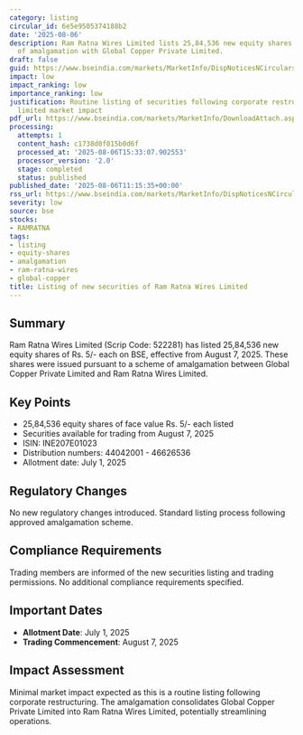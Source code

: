 ```yaml
---
category: listing
circular_id: 6e5e9505374188b2
date: '2025-08-06'
description: Ram Ratna Wires Limited lists 25,84,536 new equity shares following scheme
  of amalgamation with Global Copper Private Limited.
draft: false
guid: https://www.bseindia.com/markets/MarketInfo/DispNoticesNCirculars.aspx?Noticeid={086B52B3-B85E-44DA-9E05-4B6A1D177B99}&noticeno=20250806-23&dt=08/06/2025&icount=23&totcount=57&flag=0
impact: low
impact_ranking: low
importance_ranking: low
justification: Routine listing of securities following corporate restructuring with
  limited market impact
pdf_url: https://www.bseindia.com/markets/MarketInfo/DownloadAttach.aspx?id=20250806-23&attachedId=
processing:
  attempts: 1
  content_hash: c1738d0f015b0d6f
  processed_at: '2025-08-06T15:33:07.902553'
  processor_version: '2.0'
  stage: completed
  status: published
published_date: '2025-08-06T11:15:35+00:00'
rss_url: https://www.bseindia.com/markets/MarketInfo/DispNoticesNCirculars.aspx?Noticeid={086B52B3-B85E-44DA-9E05-4B6A1D177B99}&noticeno=20250806-23&dt=08/06/2025&icount=23&totcount=57&flag=0
severity: low
source: bse
stocks:
- RAMRATNA
tags:
- listing
- equity-shares
- amalgamation
- ram-ratna-wires
- global-copper
title: Listing of new securities of Ram Ratna Wires Limited
---
```


## Summary

Ram Ratna Wires Limited (Scrip Code: 522281) has listed 25,84,536 new equity shares of Rs. 5/- each on BSE, effective from August 7, 2025. These shares were issued pursuant to a scheme of amalgamation between Global Copper Private Limited and Ram Ratna Wires Limited.

## Key Points

- 25,84,536 equity shares of face value Rs. 5/- each listed
- Securities available for trading from August 7, 2025
- ISIN: INE207E01023
- Distribution numbers: 44042001 - 46626536
- Allotment date: July 1, 2025

## Regulatory Changes

No new regulatory changes introduced. Standard listing process following approved amalgamation scheme.

## Compliance Requirements

Trading members are informed of the new securities listing and trading permissions. No additional compliance requirements specified.

## Important Dates

- **Allotment Date**: July 1, 2025
- **Trading Commencement**: August 7, 2025

## Impact Assessment

Minimal market impact expected as this is a routine listing following corporate restructuring. The amalgamation consolidates Global Copper Private Limited into Ram Ratna Wires Limited, potentially streamlining operations.